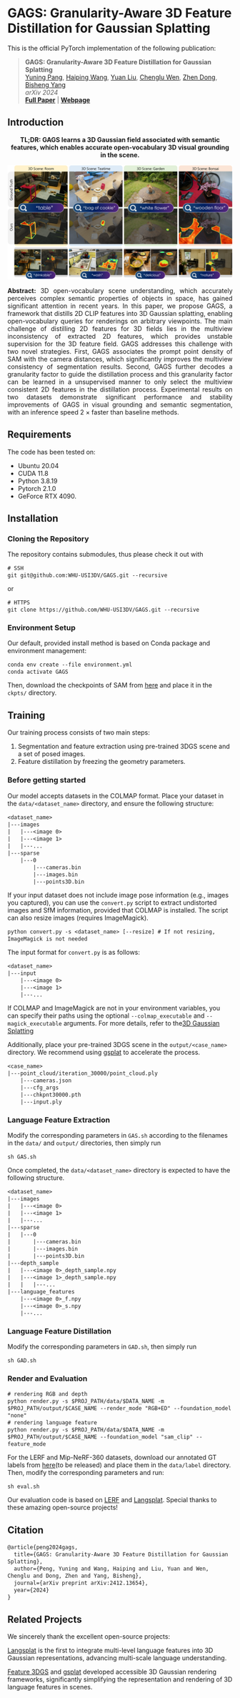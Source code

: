# GAGS: Granularity-Aware 3D Feature Distillation for Gaussian Splatting

This is the official PyTorch implementation of the following publication:

> **GAGS: Granularity-Aware 3D Feature Distillation for Gaussian Splatting**<br/>
> [Yuning Pang](https://pz0826.github.io/), [Haiping Wang](https://hpwang-whu.github.io/), [Yuan Liu](https://liuyuan-pal.github.io/), [Chenglu Wen](https://asc.xmu.edu.cn/), [Zhen Dong](https://dongzhenwhu.github.io/index.html), [Bisheng Yang](https://3s.whu.edu.cn/info/1025/1415.htm)<br/>
> *arXiv 2024*<br/>
> [**Full Paper**](https://arxiv.org/abs/2412.13654) | [**Webpage**](https://pz0826.github.io/GAGS-Webpage/) 

## Introduction

<p align="center">
<strong>TL;DR: GAGS learns a 3D Gaussian field associated with semantic features, which enables accurate open-vocabulary 3D visual grounding in the scene.</strong>
</p>

![Teaser image](assets/teaser_v4.png)

<p align="justify">
  <strong>Abstract:</strong> 3D open-vocabulary scene understanding, which accurately perceives complex semantic properties of objects in space, has gained significant attention in recent years.
  In this paper, we propose GAGS, a framework that distills 2D CLIP features into 3D Gaussian splatting, enabling open-vocabulary queries for renderings on arbitrary viewpoints. The main challenge of distilling 2D features for 3D fields lies in the multiview inconsistency of extracted 2D features, which provides unstable supervision for the 3D feature field.
  GAGS addresses this challenge with two novel strategies. First, GAGS associates the prompt point density of SAM with the camera distances, which significantly improves the multiview consistency of segmentation results. Second, GAGS further decodes a granularity factor to guide the distillation process and this granularity factor can be learned in a unsupervised manner to only select the multiview consistent 2D features in the distillation process. Experimental results on two datasets demonstrate significant performance and stability improvements of GAGS in visual grounding and semantic segmentation, with an inference speed 2 × faster than baseline methods.
</p>

## Requirements

The code has been tested on:
- Ubuntu 20.04
- CUDA 11.8
- Python 3.8.19
- Pytorch 2.1.0
- GeForce RTX 4090.

## Installation

### Cloning the Repository

The repository contains submodules, thus please check it out with 
```shell
# SSH
git git@github.com:WHU-USI3DV/GAGS.git --recursive
```
or
```shell
# HTTPS
git clone https://github.com/WHU-USI3DV/GAGS.git --recursive
```

### Environment Setup

Our default, provided install method is based on Conda package and environment management:
```shell
conda env create --file environment.yml
conda activate GAGS
```
Then, download the checkpoints of SAM from [here](https://github.com/facebookresearch/segment-anything) and place it in the ```ckpts/``` directory.

## Training

Our training process consists of two main steps:

1. Segmentation and feature extraction using pre-trained 3DGS scene and a set of posed images.
2. Feature distillation by freezing the geometry parameters.

### Before getting started

Our model accepts datasets in the COLMAP format. Place your dataset in the ```data/<dataset_name>``` directory, and ensure the following structure:

```
<dataset_name>
|---images
|   |---<image 0>
|   |---<image 1>
|   |---...
|---sparse
    |---0
        |---cameras.bin
        |---images.bin
        |---points3D.bin
```

If your input dataset does not include image pose information (e.g., images you captured), you can use the ```convert.py``` script to extract undistorted images and SfM information, provided that COLMAP is installed. The script can also resize images (requires ImageMagick).

```shell
python convert.py -s <dataset_name> [--resize] # If not resizing, ImageMagick is not needed
```

The input format for ```convert.py``` is as follows:

```
<dataset_name>
|---input
    |---<image 0>
    |---<image 1>
    |---...
```

If COLMAP and ImageMagick are not in your environment variables, you can specify their paths using the optional ```--colmap_executable``` and ```--magick_executable``` arguments. For more details, refer to the[3D Gaussian Splatting](https://github.com/graphdeco-inria/gaussian-splatting/tree/main)

Additionally, place your pre-trained 3DGS scene in the ```output/<case_name>``` directory. We recommend using [gsplat](https://github.com/nerfstudio-project/gsplat?tab=readme-ov-file) to accelerate the process.

```
<case_name>
|---point_cloud/iteration_30000/point_cloud.ply
    |---cameras.json
    |---cfg_args
    |---chkpnt30000.pth
    |---input.ply
```

### Language Feature Extraction

Modify the corresponding parameters in ```GAS.sh``` according to the filenames in the ```data/``` and ```output/``` directories, then simply run

```shell
sh GAS.sh
```

Once completed, the ```data/<dataset_name>``` directory is expected to have the following structure.

```
<dataset_name>
|---images
|   |---<image 0>
|   |---<image 1>
|   |---...
|---sparse
|   |---0
|       |---cameras.bin
|       |---images.bin
|       |---points3D.bin
|---depth_sample
|   |---<image 0>_depth_sample.npy
|   |---<image 1>_depth_sample.npy
|   |   |---...
|---language_features
    |---<image 0>_f.npy
    |---<image 0>_s.npy
    |---...
```

### Language Feature Distillation

Modify the corresponding parameters in ```GAD.sh```, then simply run

```shell
sh GAD.sh
```

### Render and Evaluation

```shell
# rendering RGB and depth
python render.py -s $PROJ_PATH/data/$DATA_NAME -m $PROJ_PATH/output/$CASE_NAME --render_mode "RGB+ED" --foundation_model "none"
# rendering language feature
python render.py -s $PROJ_PATH/data/$DATA_NAME -m $PROJ_PATH/output/$CASE_NAME --foundation_model "sam_clip" --feature_mode
```

For the LERF and Mip-NeRF-360 datasets, download our annotated GT labels from [here]()(to be released) and place them in the ```data/label``` directory. Then, modify the corresponding parameters and run:

```shell
sh eval.sh
```

Our evaluation code is based on [LERF](https://github.com/kerrj/lerf) and [Langsplat](https://github.com/minghanqin/LangSplat). Special thanks to these amazing open-source projects!


## Citation

```
@article{peng2024gags,
  title={GAGS: Granularity-Aware 3D Feature Distillation for Gaussian Splatting},
  author={Peng, Yuning and Wang, Haiping and Liu, Yuan and Wen, Chenglu and Dong, Zhen and Yang, Bisheng},
  journal={arXiv preprint arXiv:2412.13654},
  year={2024}
}
```

## Related Projects

We sincerely thank the excellent open-source projects:

[Langsplat](https://github.com/minghanqin/LangSplat) is the first to integrate multi-level language features into 3D Gaussian representations, advancing multi-scale language understanding.

[Feature 3DGS](https://feature-3dgs.github.io/) and [gsplat](https://github.com/nerfstudio-project/gsplat?tab=readme-ov-file) developed accessible 3D Gaussian rendering frameworks, significantly simplifying the representation and rendering of 3D language features in scenes.
